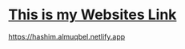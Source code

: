 <a href="https://hashimalmuqbel.netlify.app/"> <H1><br>This is my Websites Link</br></H1> </a>

https://hashim.almuqbel.netlify.app


